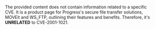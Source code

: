 The provided content does not contain information related to a specific CVE. It is a product page for Progress's secure file transfer solutions, MOVEit and WS_FTP, outlining their features and benefits. Therefore, it's **UNRELATED** to CVE-2001-1021.